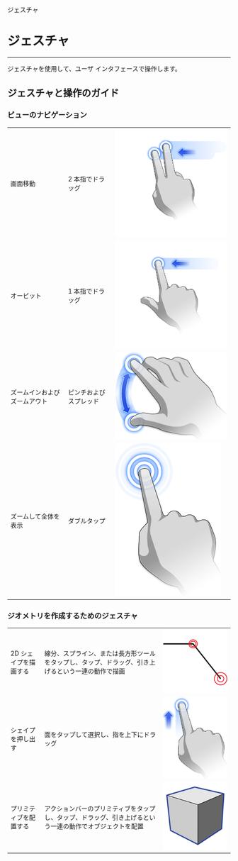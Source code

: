 

ジェスチャ

# ジェスチャ

---

ジェスチャを使用して、ユーザ インタフェースで操作します。

## ジェスチャと操作のガイド

### ビューのナビゲーション

| | | |
| ---- | ---- | ---- |
|画面移動|2 本指でドラッグ|![](Images/GUID-4307F5D6-E2C3-4CAB-9FD2-651D52B3DCF8-low.png)|
|オービット|1 本指でドラッグ|![](Images/GUID-65A59445-15DB-4F19-B25A-5D5193E57761-low.png)|
|ズームインおよびズームアウト|ピンチおよびスプレッド|![](Images/GUID-7B204401-5D68-4119-BC25-06353F6DE600-low.png)|
|ズームして全体を表示|ダブルタップ|![](Images/GUID-741A3F3D-B558-444A-A2EF-D817498DBD10-low.png)|

### ジオメトリを作成するためのジェスチャ

| | | |
| ---- | ---- | ---- |
|2D シェイプを描画する|線分、スプライン、または長方形ツールをタップし、タップ、ドラッグ、引き上げるという一連の動作で描画|![](Images/GUID-F27654CC-6996-4D89-8030-3EA2B9D41B63-low.png)|
|シェイプを押し出す|面をタップして選択し、指を上下にドラッグ|![](Images/GUID-A84A7DBB-E3EF-4130-AFDF-0E9CD1BA5512-low.png)|
|プリミティブを配置する|アクションバーのプリミティブをタップし、タップ、ドラッグ、引き上げるという一連の動作でオブジェクトを配置|![](Images/GUID-08D9B90C-BE55-4596-BFFB-3436E9D2A939-low.png)|

